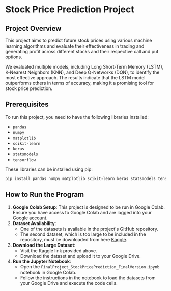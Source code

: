 # Stock Price Prediction Project

## Project Overview
This project aims to predict future stock prices using various machine learning algorithms and evaluate their effectiveness in trading and generating profit across different stocks and their respective call and put options. 

We evaluated multiple models, including Long Short-Term Memory (LSTM), K-Nearest Neighbors (KNN), and Deep Q-Networks (DQN), to identify the most effective approach. The results indicate that the LSTM model outperforms others in terms of accuracy, making it a promising tool for stock price prediction.

## Prerequisites
To run this project, you need to have the following libraries installed:
- `pandas`
- `numpy`
- `matplotlib`
- `scikit-learn`
- `keras`
- `statsmodels`
- `tensorflow`

These libraries can be installed using pip:
```bash
pip install pandas numpy matplotlib scikit-learn keras statsmodels tensorflow
```

## How to Run the Program
1. **Google Colab Setup**: This project is designed to be run in Google Colab. Ensure you have access to Google Colab and are logged into your Google account.
2. **Dataset Availability**:
   - One of the datasets is available in the project's GitHub repository.
   - The second dataset, which is too large to be included in the repository, must be downloaded from here [Kaggle](https://www.kaggle.com/datasets/kylegraupe/aapl-options-data-2016-2020).
3. **Download the Large Dataset**:
   - Visit the Kaggle link provided above.
   - Download the dataset and upload it to your Google Drive.
4. **Run the Jupyter Notebook**:
   - Open the `FinalProject_StockPricePrediction_FinalVersion.ipynb` notebook in Google Colab.
   - Follow the instructions in the notebook to load the datasets from your Google Drive and execute the code cells.
